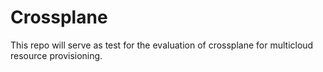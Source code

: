 # Crossplane

This repo will serve as test for the evaluation of crossplane for multicloud resource provisioning.
